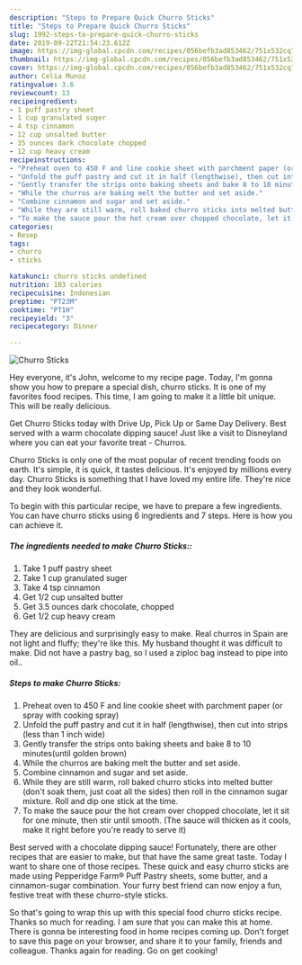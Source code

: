 ```yaml
---
description: "Steps to Prepare Quick Churro Sticks"
title: "Steps to Prepare Quick Churro Sticks"
slug: 1992-steps-to-prepare-quick-churro-sticks
date: 2019-09-22T21:54:23.612Z
image: https://img-global.cpcdn.com/recipes/056befb3ad853462/751x532cq70/churro-sticks-recipe-main-photo.jpg
thumbnail: https://img-global.cpcdn.com/recipes/056befb3ad853462/751x532cq70/churro-sticks-recipe-main-photo.jpg
cover: https://img-global.cpcdn.com/recipes/056befb3ad853462/751x532cq70/churro-sticks-recipe-main-photo.jpg
author: Celia Munoz
ratingvalue: 3.6
reviewcount: 13
recipeingredient:
- 1 puff pastry sheet
- 1 cup granulated suger
- 4 tsp cinnamon
- 12 cup unsalted butter
- 35 ounces dark chocolate chopped
- 12 cup heavy cream
recipeinstructions:
- "Preheat oven to 450 F and line cookie sheet with parchment paper (or spray with cooking spray)"
- "Unfold the puff pastry and cut it in half (lengthwise), then cut into strips (less than 1 inch wide)"
- "Gently transfer the strips onto baking sheets and bake 8 to 10 minutes(until golden brown)"
- "While the churros are baking melt the butter and set aside."
- "Combine cinnamon and sugar and set aside."
- "While they are still warm, roll baked churro sticks into melted butter (don&#39;t soak them, just coat all the sides) then roll in the cinnamon sugar mixture. Roll and dip one stick at the time."
- "To make the sauce pour the hot cream over chopped chocolate, let it sit for one minute, then stir until smooth. (The sauce will thicken as it cools, make it right before you&#39;re ready to serve it)"
categories:
- Resep
tags:
- churro
- sticks

katakunci: churro sticks undefined
nutrition: 103 calories
recipecuisine: Indonesian
preptime: "PT23M"
cooktime: "PT1H"
recipeyield: "3"
recipecategory: Dinner

---
```



![Churro Sticks](https://img-global.cpcdn.com/recipes/056befb3ad853462/751x532cq70/churro-sticks-recipe-main-photo.jpg)

Hey everyone, it's John, welcome to my recipe page. Today, I'm gonna show you how to prepare a special dish, churro sticks. It is one of my favorites food recipes. This time, I am going to make it a little bit unique. This will be really delicious.

Get Churro Sticks today with Drive Up, Pick Up or Same Day Delivery. Best served with a warm chocolate dipping sauce! Just like a visit to Disneyland where you can eat your favorite treat - Churros.

Churro Sticks is only one of the most popular of recent trending foods on earth. It's simple, it is quick, it tastes delicious. It's enjoyed by millions every day. Churro Sticks is something that I have loved my entire life. They're nice and they look wonderful.


To begin with this particular recipe, we have to prepare a few ingredients. You can have churro sticks using 6 ingredients and 7 steps. Here is how you can achieve it.

##### The ingredients needed to make Churro Sticks::

1. Take 1 puff pastry sheet
1. Take 1 cup granulated suger
1. Take 4 tsp cinnamon
1. Get 1/2 cup unsalted butter
1. Get 3.5 ounces dark chocolate, chopped
1. Get 1/2 cup heavy cream


They are delicious and surprisingly easy to make. Real churros in Spain are not light and fluffy; they&#39;re like this. My husband thought it was difficult to make. Did not have a pastry bag, so I used a ziploc bag instead to pipe into oil.. 

##### Steps to make Churro Sticks:

1. Preheat oven to 450 F and line cookie sheet with parchment paper (or spray with cooking spray)
1. Unfold the puff pastry and cut it in half (lengthwise), then cut into strips (less than 1 inch wide)
1. Gently transfer the strips onto baking sheets and bake 8 to 10 minutes(until golden brown)
1. While the churros are baking melt the butter and set aside.
1. Combine cinnamon and sugar and set aside.
1. While they are still warm, roll baked churro sticks into melted butter (don&#39;t soak them, just coat all the sides) then roll in the cinnamon sugar mixture. Roll and dip one stick at the time.
1. To make the sauce pour the hot cream over chopped chocolate, let it sit for one minute, then stir until smooth. (The sauce will thicken as it cools, make it right before you&#39;re ready to serve it)


Best served with a chocolate dipping sauce! Fortunately, there are other recipes that are easier to make, but that have the same great taste. Today I want to share one of those recipes. These quick and easy churro sticks are made using Pepperidge Farm® Puff Pastry sheets, some butter, and a cinnamon-sugar combination. Your furry best friend can now enjoy a fun, festive treat with these churro-style sticks. 

So that's going to wrap this up with this special food churro sticks recipe. Thanks so much for reading. I am sure that you can make this at home. There is gonna be interesting food in home recipes coming up. Don't forget to save this page on your browser, and share it to your family, friends and colleague. Thanks again for reading. Go on get cooking!
